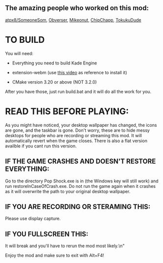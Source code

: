 ## The amazing people who worked on this mod:

[atpx8/SomeoneSom](https://github.com/SomeoneSom), [Obverser](https://github.com/Obverser), [Mikeonut](https://twitter.com/Mikeonut_YT?s=20), [ChipChapp](https://twitter.com/ChipChappComic?s=20), [TokukuDude](https://twitter.com/TokukuDude?s=20)

# TO BUILD

You will need:

- Everything you need to build Kade Engine

- extension-webm (use [this video](https://www.youtube.com/watch?v=k67RvU6qI_Q) as reference to install it)

- CMake version 3.20 or above (NOT 3.2.0)

After you have those, just run build.bat and it will do all the work for you.

# READ THIS BEFORE PLAYING:

As you might have noticed, your desktop wallpaper has changed, the icons are gone, and the taskbar is gone.
Don't worry, these are to hide messy desktops for people who are recording or streaming this mod.
It will automatically revert when the game closes.
There is also a flat version availble if you cant run this version.

## IF THE GAME CRASHES AND DOESN'T RESTORE EVERYTHING:

Go to the directory Pop Shock.exe is in (the Windows key will still work) and run restoreInCaseOfCrash.exe.
Do not run the game again when it crashes as it will overwrite the path to your original desktop wallpaper.
## IF YOU ARE RECORDING OR STERAMING THIS:

Please use display capture.

## IF YOU FULLSCREEN THIS:

It will break and you'll have to rerun the mod most likely.\n"

Enjoy the mod and make sure to exit with Alt+F4!
